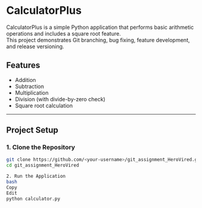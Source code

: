 # CalculatorPlus

CalculatorPlus is a simple Python application that performs basic arithmetic operations and includes a square root feature.  
This project demonstrates Git branching, bug fixing, feature development, and release versioning.

## Features
- Addition
- Subtraction
- Multiplication
- Division (with divide-by-zero check)
- Square root calculation

---

## Project Setup

### 1. Clone the Repository
```bash
git clone https://github.com/<your-username>/git_assignment_HeroVired.git
cd git_assignment_HeroVired

2. Run the Application
bash
Copy
Edit
python calculator.py




